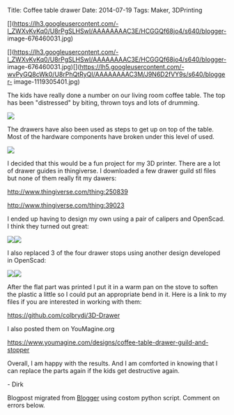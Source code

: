 Title: Coffee table drawer
Date: 2014-07-19
Tags: Maker, 3DPrinting

[](https://lh3.googleusercontent.com/-l_ZWXvKvKq0/U8rPgSLHSwI/AAAAAAAAC3E/HCGGQf68jo4/s640/blogger-
image-676460031.jpg)

[](https://lh3.googleusercontent.com/-l_ZWXvKvKq0/U8rPgSLHSwI/AAAAAAAAC3E/HCGGQf68jo4/s640/blogger-
image-676460031.jpg)[](https://lh5.googleusercontent.com/-wvPyGQ8cWk0/U8rPhQtRyQI/AAAAAAAAC3M/J9N6D2fVY9s/s640/blogger-
image-1119305401.jpg)

The kids have really done a number on our living room coffee table.  The top
has been "distressed"  by biting, thrown toys and lots of drumming.  

[![](./images/blogger-image-1898114810.jpg)](../images/blogger-image-1898114810.jpg)

The drawers have also been used as steps to get up on top of the table.  Most
of the hardware components have broken under this level of used.  

[![](./images/blogger-image-676460031.jpg)](../images/blogger-image-676460031.jpg)

I decided that this would be a fun project for my 3D printer.  There are a lot
of drawer guides in thingiverse. I downloaded a few drawer guild stl files but
none of them really fit my dawers:

  

<http://www.thingiverse.com/thing:250839>

<http://www.thingiverse.com/thing:39023>

  

I ended up having to design my own using a pair of calipers and OpenScad.  I
think they turned out great:

  

[![](./images/Drawer_guild.png)](./images/Drawer_guild.png)[![](./images/blogger-image-543254614.jpg)](../images/blogger-image-543254614.jpg)

  

I also replaced 3 of the four drawer stops using another design developed in
OpenScad:

  

[![](./images/DrawerStop.png)](./images/DrawerStop.png)[![](./images/blogger-image-1595648182.jpg)](../images/blogger-image-1595648182.jpg)

After the flat part was printed I put it in a warm pan on the stove to soften
the plastic a little so I could put an appropriate bend in it. Here is a link
to my files if you are interested in working with them:

  

<https://github.com/colbrydi/3D-Drawer>

  

I also posted them on YouMagine.org

  

<https://www.youmagine.com/designs/coffee-table-drawer-guild-and-stopper>

  

Overall, I am happy with the results.  And I am comforted in knowing that I
can replace the parts again if the kids get destructive again.

  

\- Dirk

Blogpost migrated from [Blogger](https://apprenticemaker.blogspot.com/2014/07/coffee-table-drawer.html) using costom python script. Comment on errors below.
